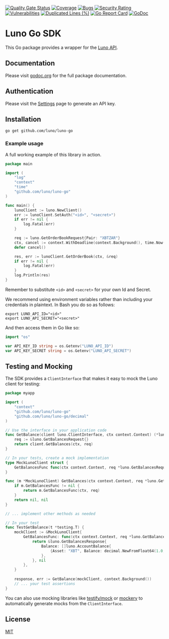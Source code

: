 [![Quality Gate Status](https://sonarcloud.io/api/project_badges/measure?project=luno_luno-go&metric=alert_status)](https://sonarcloud.io/summary/new_code?id=luno_luno-go)
[![Coverage](https://sonarcloud.io/api/project_badges/measure?project=luno_luno-go&metric=coverage)](https://sonarcloud.io/summary/new_code?id=luno_luno-go)
[![Bugs](https://sonarcloud.io/api/project_badges/measure?project=luno_luno-go&metric=bugs)](https://sonarcloud.io/summary/new_code?id=luno_luno-go)
[![Security Rating](https://sonarcloud.io/api/project_badges/measure?project=luno_luno-go&metric=security_rating)](https://sonarcloud.io/summary/new_code?id=luno_luno-go)
[![Vulnerabilities](https://sonarcloud.io/api/project_badges/measure?project=luno_luno-go&metric=vulnerabilities)](https://sonarcloud.io/summary/new_code?id=luno_luno-go)
[![Duplicated Lines (%)](https://sonarcloud.io/api/project_badges/measure?project=luno_luno-go&metric=duplicated_lines_density)](https://sonarcloud.io/summary/new_code?id=luno_luno-go)
[![Go Report Card](https://goreportcard.com/badge/github.com/luno/luno-go)](https://goreportcard.com/report/github.com/luno/luno-go)
[![GoDoc](https://godoc.org/github.com/luno/luno-go?status.png)](https://godoc.org/github.com/luno/luno-go)

# Luno Go SDK

This Go package provides a wrapper for the [Luno API](https://www.luno.com/api).

## Documentation

Please visit [godoc.org](https://godoc.org/github.com/luno/luno-go) for the full
package documentation.

## Authentication

Please visit the [Settings](https://www.luno.com/wallet/settings/api_keys) page
to generate an API key.

## Installation

```shell
go get github.com/luno/luno-go
```

### Example usage

A full working example of this library in action.

```go
package main

import (
	"log"
	"context"
	"time"
	"github.com/luno/luno-go"
)

func main() {
	lunoClient := luno.NewClient()
	err := lunoClient.SetAuth("<id>", "<secret>")
	if err != nil {
		log.Fatal(err)
	}

	req := luno.GetOrderBookRequest{Pair: "XBTZAR"}
	ctx, cancel := context.WithDeadline(context.Background(), time.Now().Add(10*time.Second))
	defer cancel()

	res, err := lunoClient.GetOrderBook(ctx, &req)
	if err != nil {
		log.Fatal(err)
	}
	log.Println(res)
}
```

Remember to substitute `<id>` and `<secret>` for your own Id and Secret.

We recommend using environment variables rather than including your credentials in plaintext. In Bash you do so as follows:
```shell
export LUNO_API_ID="<id>"
export LUNO_API_SECRET="<secret>"
```

And then access them in Go like so:

```go
import "os"

var API_KEY_ID string = os.Getenv("LUNO_API_ID")
var API_KEY_SECRET string = os.Getenv("LUNO_API_SECRET")
```

## Testing and Mocking

The SDK provides a `ClientInterface` that makes it easy to mock the Luno client for testing:

```go
package myapp

import (
	"context"
	"github.com/luno/luno-go"
	"github.com/luno/luno-go/decimal"
)

// Use the interface in your application code
func GetBalance(client luno.ClientInterface, ctx context.Context) (*luno.GetBalancesResponse, error) {
	req := &luno.GetBalancesRequest{}
	return client.GetBalances(ctx, req)
}

// In your tests, create a mock implementation
type MockLunoClient struct {
	GetBalancesFunc func(ctx context.Context, req *luno.GetBalancesRequest) (*luno.GetBalancesResponse, error)
}

func (m *MockLunoClient) GetBalances(ctx context.Context, req *luno.GetBalancesRequest) (*luno.GetBalancesResponse, error) {
	if m.GetBalancesFunc != nil {
		return m.GetBalancesFunc(ctx, req)
	}
	return nil, nil
}

// ... implement other methods as needed

// In your test
func TestGetBalance(t *testing.T) {
	mockClient := &MockLunoClient{
		GetBalancesFunc: func(ctx context.Context, req *luno.GetBalancesRequest) (*luno.GetBalancesResponse, error) {
			return &luno.GetBalancesResponse{
				Balance: []luno.AccountBalance{
					{Asset: "XBT", Balance: decimal.NewFromFloat64(1.0, 8)},
				},
			}, nil
		},
	}
	
	response, err := GetBalance(mockClient, context.Background())
	// ... your test assertions
}
```

You can also use mocking libraries like [testify/mock](https://github.com/stretchr/testify) or [mockery](https://github.com/vektra/mockery) to automatically generate mocks from the `ClientInterface`.

## License

[MIT](./LICENSE.md)
